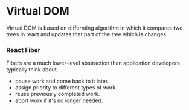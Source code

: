 # Virtual DOM

Virtual DOM is based on differnting algorithm in which it compares two trees in react and updates that part of the tree which is changes

### React Fiber

Fibers are a much lower-level abstraction than application developers typically think about.

- pause work and come back to it later.
- assign priority to different types of work.
- reuse previously completed work.
- abort work if it's no longer needed.

